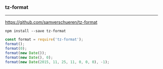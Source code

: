 ### tz-format
---
https://github.com/samverschueren/tz-format

```
npm install --save tz-format
```

```js
const format = require('tz-format');
format();
format(0);
format(new Date());
format(new Date(), 0);
format(new Date(2015, 11, 25, 11, 0, 0, 0), -1);
```

```
```


